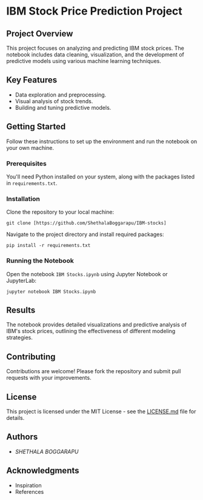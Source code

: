 
# IBM Stock Price Prediction Project

## Project Overview
This project focuses on analyzing and predicting IBM stock prices. The notebook includes data cleaning, visualization, and the development of predictive models using various machine learning techniques.

## Key Features
- Data exploration and preprocessing.
- Visual analysis of stock trends.
- Building and tuning predictive models.

## Getting Started
Follow these instructions to set up the environment and run the notebook on your own machine.

### Prerequisites
You'll need Python installed on your system, along with the packages listed in `requirements.txt`.

### Installation
Clone the repository to your local machine:
```
git clone [https://github.com/ShethalaBoggarapu/IBM-stocks]
```
Navigate to the project directory and install required packages:
```
pip install -r requirements.txt
```

### Running the Notebook
Open the notebook `IBM Stocks.ipynb` using Jupyter Notebook or JupyterLab:
```
jupyter notebook IBM Stocks.ipynb
```

## Results
The notebook provides detailed visualizations and predictive analysis of IBM's stock prices, outlining the effectiveness of different modeling strategies.

## Contributing
Contributions are welcome! Please fork the repository and submit pull requests with your improvements.

## License
This project is licensed under the MIT License - see the [LICENSE.md](LICENSE.md) file for details.

## Authors
- *SHETHALA BOGGARAPU*

## Acknowledgments
- Inspiration
- References
